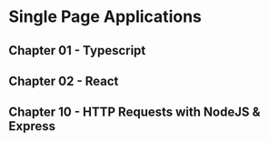 Single Page Applications
========================================================================

Chapter 01 - Typescript
-----------------------

Chapter 02 - React
------------------

Chapter 10 - HTTP Requests with NodeJS & Express
------------------------------------------------
